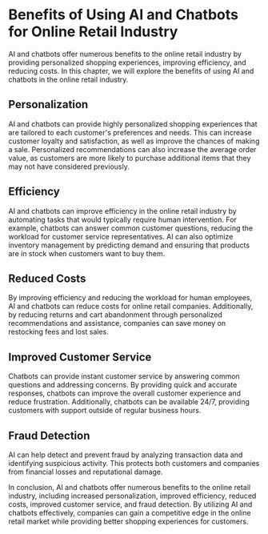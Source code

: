 Benefits of Using AI and Chatbots for Online Retail Industry
=====================================================================================================================

AI and chatbots offer numerous benefits to the online retail industry by providing personalized shopping experiences, improving efficiency, and reducing costs. In this chapter, we will explore the benefits of using AI and chatbots in the online retail industry.

Personalization
---------------

AI and chatbots can provide highly personalized shopping experiences that are tailored to each customer's preferences and needs. This can increase customer loyalty and satisfaction, as well as improve the chances of making a sale. Personalized recommendations can also increase the average order value, as customers are more likely to purchase additional items that they may not have considered previously.

Efficiency
----------

AI and chatbots can improve efficiency in the online retail industry by automating tasks that would typically require human intervention. For example, chatbots can answer common customer questions, reducing the workload for customer service representatives. AI can also optimize inventory management by predicting demand and ensuring that products are in stock when customers want to buy them.

Reduced Costs
-------------

By improving efficiency and reducing the workload for human employees, AI and chatbots can reduce costs for online retail companies. Additionally, by reducing returns and cart abandonment through personalized recommendations and assistance, companies can save money on restocking fees and lost sales.

Improved Customer Service
-------------------------

Chatbots can provide instant customer service by answering common questions and addressing concerns. By providing quick and accurate responses, chatbots can improve the overall customer experience and reduce frustration. Additionally, chatbots can be available 24/7, providing customers with support outside of regular business hours.

Fraud Detection
---------------

AI can help detect and prevent fraud by analyzing transaction data and identifying suspicious activity. This protects both customers and companies from financial losses and reputational damage.

In conclusion, AI and chatbots offer numerous benefits to the online retail industry, including increased personalization, improved efficiency, reduced costs, improved customer service, and fraud detection. By utilizing AI and chatbots effectively, companies can gain a competitive edge in the online retail market while providing better shopping experiences for customers.
